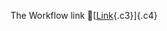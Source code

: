 The Workflow link
👏[[Link](https://www.google.com/url?q=http://www.google.com&sa=D&source=editors&ust=1755692280201075&usg=AOvVaw13KPNJBhBpXI8UNPS11wQe){.c3}]{.c4}
